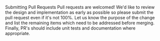 Submitting Pull Requests
Pull requests are welcomed! We'd like to review the design and implementation as early as possible so please submit the pull request even if it's not 100%. Let us know the purpose of the change and list the remaining items which need to be addressed before merging. Finally, PR's should include unit tests and documentation where appropriate.

